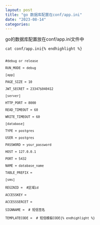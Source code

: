 ```yaml
---
layout: post
title: "go 数据库配置在conf/app.ini"
date: "2023-08-14"
categories: 
---
```

<p>go的数据库配置放在conf/app.ini文件中</p>

<pre>
<code>cat conf/app.ini{% endhighlight %}

<pre>
<code>#debug or release

RUN_MODE = debug

[app]

PAGE_SIZE = 10

JWT_SECRET = 23347$040412

[server]

HTTP_PORT = 8000

READ_TIMEOUT = 60

WRITE_TIMEOUT = 60

[database]

TYPE = postgres

USER = postgres

PASSWORD = your_password

HOST = 127.0.0.1

PORT = 5432

NAME = database_name

TABLE_PREFIX =

[sms]

REGINID =&nbsp; #区域id

ACCESSKEY =

ACCESSSERCET =

SIGNNAME =&nbsp; # 短信签名

TEMPLATECODE =&nbsp; # 短信模板CODE{% endhighlight %}

<p>&nbsp;</p>


